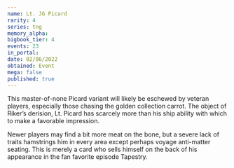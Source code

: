 ```yaml
---
name: Lt. JG Picard
rarity: 4
series: tng
memory_alpha:
bigbook_tier: 4
events: 23
in_portal:
date: 02/06/2022
obtained: Event
mega: false
published: true
---
```


This master-of-none Picard variant will likely be eschewed by veteran players, especially those chasing the golden collection carrot. The object of Riker’s derision, Lt. Picard has scarcely more than his ship ability with which to make a favorable impression.

Newer players may find a bit more meat on the bone, but a severe lack of traits hamstrings him in every area except perhaps voyage anti-matter seating. This is merely a card who sells himself on the back of his appearance in the fan favorite episode Tapestry.
